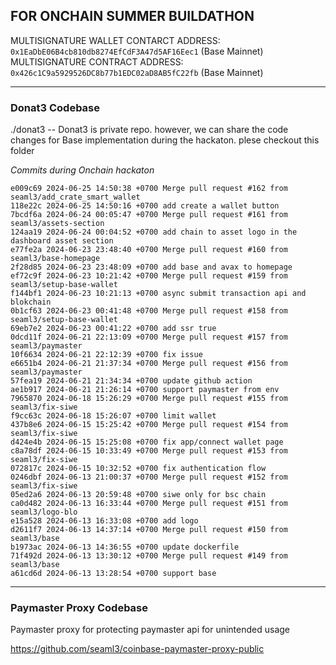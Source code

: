 ## FOR ONCHAIN SUMMER BUILDATHON

MULTISIGNATURE WALLET CONTARCT ADDRESS: `0x1EaDbE06B4cb810db8274EfCdF3A47d5AF16Eec1` (Base Mainnet)
MULTISIGNATURE CONTRACT ADDRESS: `0x426c1C9a5929526DC8b77b1EDC02aD8AB5fC22fb` (Base Mainnet)

---
### Donat3 Codebase
./donat3 -- Donat3 is private repo. however, we can share the code changes for Base implementation during the hackaton. plese checkout this folder 

*Commits during Onchain hackaton*
```
e009c69 2024-06-25 14:50:38 +0700 Merge pull request #162 from seaml3/add_crate_smart_wallet
118e22c 2024-06-25 14:50:16 +0700 add create a wallet button
7bcdf6a 2024-06-24 00:05:47 +0700 Merge pull request #161 from seaml3/assets-section
124aa19 2024-06-24 00:04:52 +0700 add chain to asset logo in the dashboard asset section
e77fe2a 2024-06-23 23:48:40 +0700 Merge pull request #160 from seaml3/base-homepage
2f28d85 2024-06-23 23:48:09 +0700 add base and avax to homepage
ef72c9f 2024-06-23 10:21:42 +0700 Merge pull request #159 from seaml3/setup-base-wallet
f144bf1 2024-06-23 10:21:13 +0700 async submit transaction api and blokchain
0b1cf63 2024-06-23 00:41:48 +0700 Merge pull request #158 from seaml3/setup-base-wallet
69eb7e2 2024-06-23 00:41:22 +0700 add ssr true
0dcd11f 2024-06-21 22:13:09 +0700 Merge pull request #157 from seaml3/paymaster
10f6634 2024-06-21 22:12:39 +0700 fix issue
e6651b4 2024-06-21 21:37:34 +0700 Merge pull request #156 from seaml3/paymaster
57fea19 2024-06-21 21:34:34 +0700 update github action
ae1b917 2024-06-21 21:26:14 +0700 support paymaster from env
7965870 2024-06-18 15:26:29 +0700 Merge pull request #155 from seaml3/fix-siwe
f9cc63c 2024-06-18 15:26:07 +0700 limit wallet
437b8e6 2024-06-15 15:25:42 +0700 Merge pull request #154 from seaml3/fix-siwe
d424e4b 2024-06-15 15:25:08 +0700 fix app/connect wallet page
c8a78df 2024-06-15 10:33:49 +0700 Merge pull request #153 from seaml3/fix-siwe
072817c 2024-06-15 10:32:52 +0700 fix authentication flow
0246dbf 2024-06-13 21:00:37 +0700 Merge pull request #152 from seaml3/fix-siwe
05ed2a6 2024-06-13 20:59:48 +0700 siwe only for bsc chain
ca0d482 2024-06-13 16:33:44 +0700 Merge pull request #151 from seaml3/logo-blo
e15a528 2024-06-13 16:33:08 +0700 add logo
d2611f7 2024-06-13 14:37:14 +0700 Merge pull request #150 from seaml3/base
b1973ac 2024-06-13 14:36:55 +0700 update dockerfile
71f492d 2024-06-13 13:30:12 +0700 Merge pull request #149 from seaml3/base
a61cd6d 2024-06-13 13:28:54 +0700 support base
```
---
### Paymaster Proxy Codebase
Paymaster proxy for protecting paymaster api for unintended usage

https://github.com/seaml3/coinbase-paymaster-proxy-public
